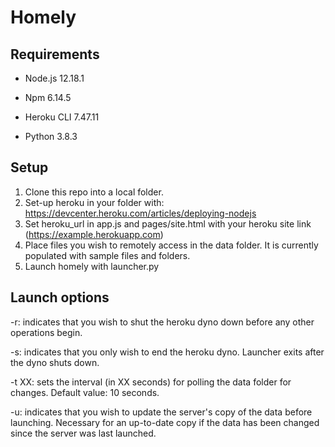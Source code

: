 # Homely

## Requirements

- Node.js 12.18.1

- Npm 6.14.5

- Heroku CLI 7.47.11

- Python 3.8.3

## Setup

1. Clone this repo into a local folder.
2. Set-up heroku in your folder with: https://devcenter.heroku.com/articles/deploying-nodejs
3. Set heroku_url in app.js and pages/site.html with your heroku site link (https://example.herokuapp.com)
4. Place files you wish to remotely access in the data folder. It is currently populated with sample files and folders.
5. Launch homely with launcher.py

## Launch options

-r: indicates that you wish to shut the heroku dyno down before any other operations begin.

-s: indicates that you only wish to end the heroku dyno. Launcher exits after the dyno shuts down.

-t XX: sets the interval (in XX seconds) for polling the data folder for changes. Default value: 10 seconds.

-u: indicates that you wish to update the server's copy of the data before launching. Necessary for an up-to-date copy if the data has been changed since the server was last launched.